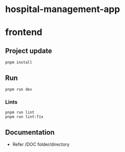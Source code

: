 # hospital-management-app
# frontend

## Project update
```
pnpm install
```

## Run
```
pnpm run dev
```

### Lints
```
pnpm run lint
pnpm run lint:fix
```

## Documentation
- Refer /DOC folder/directory
